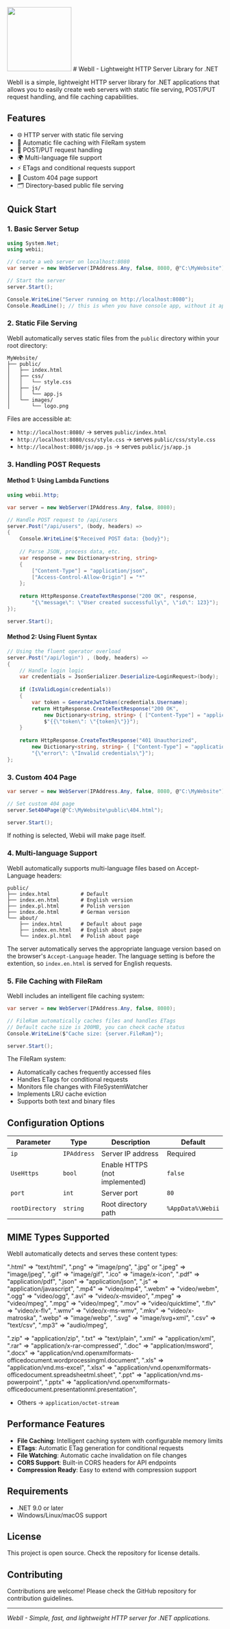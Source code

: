 ﻿<img src="https://github.com/177unneh/webii/blob/master/webii/WebiColor.png?raw=true" height="150" width="150">
# WebII - Lightweight HTTP Server Library for .NET

WebII is a simple, lightweight HTTP server library for .NET applications that allows you to easily create web servers with static file serving, POST/PUT request handling, and file caching capabilities.

## Features

- 🌐 HTTP server with static file serving
- 📁 Automatic file caching with FileRam system
- 🔄 POST/PUT request handling
- 🌍 Multi-language file support
- ⚡ ETags and conditional requests support
- 🎯 Custom 404 page support
- 🗂️ Directory-based public file serving

## Quick Start

### 1. Basic Server Setup

```csharp
using System.Net;
using webii;

// Create a web server on localhost:8080
var server = new WebServer(IPAddress.Any, false, 8080, @"C:\MyWebsite");

// Start the server
server.Start();

Console.WriteLine("Server running on http://localhost:8080");
Console.ReadLine(); // this is when you have console app, without it app closes.
```

### 2. Static File Serving

WebII automatically serves static files from the `public` directory within your root directory:

```
MyWebsite/
├── public/
│   ├── index.html
│   ├── css/
│   │   └── style.css
│   ├── js/
│   │   └── app.js
│   └── images/
│       └── logo.png
```

Files are accessible at:
- `http://localhost:8080/` → serves `public/index.html`
- `http://localhost:8080/css/style.css` → serves `public/css/style.css`
- `http://localhost:8080/js/app.js` → serves `public/js/app.js`

### 3. Handling POST Requests

#### Method 1: Using Lambda Functions

```csharp
using webii.http;

var server = new WebServer(IPAddress.Any, false, 8080);

// Handle POST request to /api/users
server.Post("/api/users", (body, headers) =>
{
    Console.WriteLine($"Received POST data: {body}");
    
    // Parse JSON, process data, etc.
    var response = new Dictionary<string, string>
    {
        ["Content-Type"] = "application/json",
        ["Access-Control-Allow-Origin"] = "*"
    };
    
    return HttpResponse.CreateTextResponse("200 OK", response, 
        "{\"message\": \"User created successfully\", \"id\": 123}");
});

server.Start();
```

#### Method 2: Using Fluent Syntax

```csharp
// Using the fluent operator overload
server.Post("/api/login") , (body, headers) =>
{
    // Handle login logic
    var credentials = JsonSerializer.Deserialize<LoginRequest>(body);
    
    if (IsValidLogin(credentials))
    {
        var token = GenerateJwtToken(credentials.Username);
        return HttpResponse.CreateTextResponse("200 OK", 
            new Dictionary<string, string> { ["Content-Type"] = "application/json" },
            $"{{\"token\": \"{token}\"}}");
    }
    
    return HttpResponse.CreateTextResponse("401 Unauthorized",
        new Dictionary<string, string> { ["Content-Type"] = "application/json" },
        "{\"error\": \"Invalid credentials\"}");
};
```

### 3. Custom 404 Page

```csharp
var server = new WebServer(IPAddress.Any, false, 8080, @"C:\MyWebsite");

// Set custom 404 page
server.Set404Page(@"C:\MyWebsite\public\404.html");

server.Start();
```

If nothing is selected, Webii will make page itself.


### 4. Multi-language Support

WebII automatically supports multi-language files based on Accept-Language headers:

```
public/
├── index.html          # Default
├── index.en.html       # English version
├── index.pl.html       # Polish version  
├── index.de.html       # German version
└── about/
    ├── index.html      # Default about page
    ├── index.en.html   # English about page
    └── index.pl.html   # Polish about page
```

The server automatically serves the appropriate language version based on the browser's `Accept-Language` header.
The language setting is before the extention, so `index.en.html` is served for English requests.
### 5. File Caching with FileRam

WebII includes an intelligent file caching system:

```csharp
var server = new WebServer(IPAddress.Any, false, 8080);

// FileRam automatically caches files and handles ETags
// Default cache size is 200MB, you can check cache status
Console.WriteLine($"Cache size: {server.FileRam}");

server.Start();
```

The FileRam system:
- Automatically caches frequently accessed files
- Handles ETags for conditional requests
- Monitors file changes with FileSystemWatcher
- Implements LRU cache eviction
- Supports both text and binary files



## Configuration Options

| Parameter | Type | Description | Default |
|-----------|------|-------------|---------|
| `ip` | `IPAddress` | Server IP address | Required |
| `UseHttps` | `bool` | Enable HTTPS (not implemented) | `false` |
| `port` | `int` | Server port | `80` |
| `rootDirectory` | `string` | Root directory path | `%AppData%\Webii` |

## MIME Types Supported

WebII automatically detects and serves these content types:

  ".html" => "text/html",
  ".png" => "image/png",
  ".jpg" or ".jpeg" => "image/jpeg",
  ".gif" => "image/gif",
  ".ico" => "image/x-icon",
  ".pdf" => "application/pdf",
  ".json" => "application/json",
  ".js" => "application/javascript",
  ".mp4" => "video/mp4",
  ".webm" => "video/webm",
  ".ogg" => "video/ogg",
  ".avi" => "video/x-msvideo",
  ".mpeg" => "video/mpeg",
  ".mpg" => "video/mpeg",
  ".mov" => "video/quicktime",
  ".flv" => "video/x-flv",
  ".wmv" => "video/x-ms-wmv",
  ".mkv" => "video/x-matroska",
  ".webp" => "image/webp",
  ".svg" => "image/svg+xml",
  ".csv" => "text/csv",
  ".mp3" => "audio/mpeg",

  ".zip" => "application/zip",
  ".txt" => "text/plain",
  ".xml" => "application/xml",
  ".rar" => "application/x-rar-compressed",
  ".doc" => "application/msword",
  ".docx" => "application/vnd.openxmlformats-officedocument.wordprocessingml.document",
  ".xls" => "application/vnd.ms-excel",
  ".xlsx" => "application/vnd.openxmlformats-officedocument.spreadsheetml.sheet",
  ".ppt" => "application/vnd.ms-powerpoint",
  ".pptx" => "application/vnd.openxmlformats-officedocument.presentationml.presentation",
- Others → `application/octet-stream`

## Performance Features

- **File Caching**: Intelligent caching system with configurable memory limits
- **ETags**: Automatic ETag generation for conditional requests
- **File Watching**: Automatic cache invalidation on file changes
- **CORS Support**: Built-in CORS headers for API endpoints
- **Compression Ready**: Easy to extend with compression support

## Requirements

- .NET 9.0 or later
- Windows/Linux/macOS support

## License

This project is open source. Check the repository for license details.

## Contributing

Contributions are welcome! Please check the GitHub repository for contribution guidelines.

---

*WebII - Simple, fast, and lightweight HTTP server for .NET applications.*